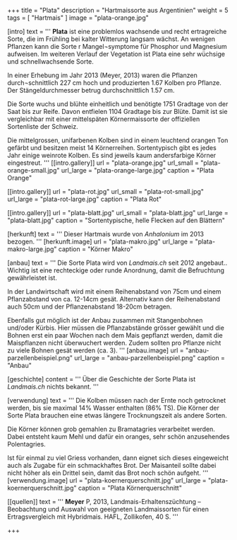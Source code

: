 +++
title = "Plata"
description = "Hartmaissorte aus Argentinien"
weight = 5
tags = [ "Hartmais" ]
image = "plata-orange.jpg"

[intro]
  text = '''
**Plata** ist eine problemlos wachsende und recht ertragreiche Sorte, die im Frühling bei kalter Witterung langsam wächst. An wenigen Pflanzen kann die Sorte r Mangel¬symptome für Phosphor und Magnesium aufweisen. Im weiteren Verlauf der Vegetation ist Plata eine sehr wüchsige und schnellwachsende Sorte.

In einer Erhebung im Jahr 2013 (Meyer, 2013) waren die Pflanzen durch¬schnittlich 227 cm hoch und produzierten 1.67 Kolben pro Pflanze. Der Stängeldurchmesser betrug durchschnittlich 1.57 cm.

Die Sorte wuchs und blühte einheitlich und benötigte 1751 Gradtage von der Saat bis zur Reife. Davon entfielen 1104 Gradtage bis zur Blüte. Damit ist sie vergleichbar mit einer mittelspäten Körnermaissorte der offiziellen Sortenliste der Schweiz.

Die mittelgrossen, unifarbenen Kolben sind in einem leuchtend orangen Ton gefärbt und besitzen meist 14 Körnerreihen. Sortentypisch gibt es jedes Jahr einige weinrote Kolben. Es sind jeweils kaum andersfarbige Körner eingestreut.
'''
  [[intro.gallery]]
    url = "plata-orange.jpg"
    url_small = "plata-orange-small.jpg"
    url_large = "plata-orange-large.jpg"
    caption = "Plata Orange"

  [[intro.gallery]]
    url = "plata-rot.jpg"
    url_small = "plata-rot-small.jpg"
    url_large = "plata-rot-large.jpg"
    caption = "Plata Rot"

  [[intro.gallery]]
    url = "plata-blatt.jpg"
    url_small = "plata-blatt.jpg"
    url_large = "plata-blatt.jpg"
    caption = "Sortentypische, helle Flecken auf den Blättern"


[herkunft]
  text = '''
Dieser Hartmais wurde von *Anhalonium* im 2013 bezogen.
'''
  [herkunft.image]
    url = "plata-makro.jpg"
    url_large = "plata-makro-large.jpg"
    caption = "Körner Makro"


[anbau]
  text = '''
Die Sorte Plata wird von *Landmais.ch* seit 2012 angebaut.. Wichtig ist eine rechteckige oder runde Anordnung, damit die Befruchtung gewährleistet ist.

In der Landwirtschaft wird mit einem Reihenabstand von 75cm und einem Pflanzabstand von ca. 12-14cm gesät. Alternativ kann der Reihenabstand auch 50cm und der Pflanzenabstand 18-20cm betragen.

Ebenfalls gut möglich ist der Anbau zusammen mit Stangenbohnen und/oder Kürbis. Hier müssen die Pflanzabstände grösser gewählt und die Bohnen erst ein paar Wochen nach dem Mais gepflanzt werden, damit die Maispflanzen nicht überwuchert werden. Zudem sollten pro Pflanze nicht zu viele Bohnen gesät werden (ca. 3).
'''
  [anbau.image]
    url = "anbau-parzellenbeispiel.png"
    url_large = "anbau-parzellenbeispiel.png"
    caption = "Anbau"


[geschichte]
  content = '''
Über die Geschichte der Sorte Plata ist *Landmais.ch* nichts bekannt.
'''


[verwendung]
  text = '''
Die Kolben müssen nach der Ernte noch getrocknet werden, bis sie maximal 14% Wasser enthalten (86% TS). Die Körner der Sorte Plata brauchen eine etwas längere Trocknungszeit als andere Sorten.

Die Körner können grob gemahlen zu Bramatagries verarbeitet werden. Dabei entsteht kaum Mehl und dafür ein oranges, sehr schön anzusehendes Polentagries.

Ist für einmal zu viel Griess vorhanden, dann eignet sich dieses eingeweicht auch als Zugabe für ein schmackhaftes Brot. Der Maisanteil sollte dabei nicht höher als ein Drittel sein, damit das Brot noch schön aufgeht.
'''
  [verwendung.image]
    url = "plata-koernerquerschnitt.jpg"
    url_large = "plata-koernerquerschnitt.jpg"
    caption = "Plata Körnerquerschnitt"


[[quellen]]
  text = '''
**Meyer** P, 2013, Landmais-Erhaltenszüchtung – Beobachtung und Auswahl von geeigneten Landmaissorten für einen Ertragsvergleich mit Hybridmais. HAFL, Zollikofen, 40 S.
'''

+++
